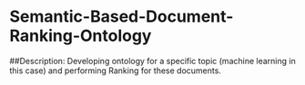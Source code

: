 # Semantic-Based-Document-Ranking-Ontology

##Description:
Developing ontology for a specific topic (machine learning in this case) and performing Ranking for these documents.

